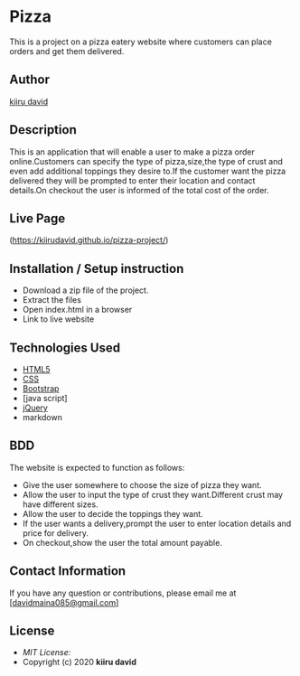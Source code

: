 # Pizza
This is a project on a pizza eatery website where customers can place orders and get them  delivered.

## Author

[kiiru david](https://github.com/kiirudavid)

## Description

This is an application that will enable a user  to make a pizza order online.Customers can specify the type of pizza,size,the type of crust and even add additional toppings they desire to.If the customer want the pizza delivered they will be prompted to enter their location and contact details.On checkout the user is informed of the total cost of the order.

## Live Page 
(https://kiirudavid.github.io/pizza-project/)

## Installation / Setup instruction
* Download a zip file of the project.
* Extract the files
* Open index.html in a browser
* Link to live website

## Technologies Used

* [HTML5](https://github.com/topics/html5)
* [CSS](https://github.com/topics/css3)
* [Bootstrap](https://github.com/topics/bootstrap)
* [java script]
* [jQuery](https://github.com/topics/javascript)
* markdown


## BDD
The website is expected to function as follows:
* Give the user somewhere to choose the size of pizza they want.
* Allow the user to input the type of crust they want.Different crust may have different sizes.
* Allow the user to decide the toppings they want.
* If the user wants a delivery,prompt the user to enter location details and price for delivery.
* On checkout,show the user the total amount payable.


<!-- ## Known Bugs
* The site is not responsive enough for some devices. 
* mail chimp API does not function properly. -->

## Contact Information 

If you have any question or contributions, please email me at [davidmaina085@gmail.com]

## License
* *MIT License:*
* Copyright (c) 2020 **kiiru david**

